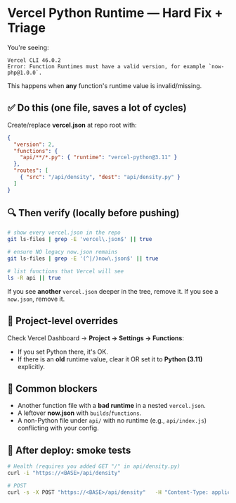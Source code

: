 # Vercel Python Runtime — Hard Fix + Triage

You're seeing:
```
Vercel CLI 46.0.2
Error: Function Runtimes must have a valid version, for example `now-php@1.0.0`.
```
This happens when **any** function's runtime value is invalid/missing.

## ✅ Do this (one file, saves a lot of cycles)
Create/replace **vercel.json** at repo root with:
```json
{
  "version": 2,
  "functions": {
    "api/**/*.py": { "runtime": "vercel-python@3.11" }
  },
  "routes": [
    { "src": "/api/density", "dest": "api/density.py" }
  ]
}
```

## 🔍 Then verify (locally before pushing)
```bash
# show every vercel.json in the repo
git ls-files | grep -E 'vercel\.json$' || true

# ensure NO legacy now.json remains
git ls-files | grep -E '(^|/)now\.json$' || true

# list functions that Vercel will see
ls -R api || true
```

If you see **another** `vercel.json` deeper in the tree, remove it. If you see a `now.json`, remove it.

## 🧹 Project-level overrides
Check Vercel Dashboard → **Project → Settings → Functions**:
- If you set Python there, it's OK.
- If there is an **old** runtime value, clear it OR set it to **Python (3.11)** explicitly.

## 🧱 Common blockers
- Another function file with a **bad runtime** in a nested `vercel.json`.
- A leftover **now.json** with `builds`/`functions`.
- A non-Python file under `api/` with no runtime (e.g., `api/index.js`) conflicting with your config.

## 🧪 After deploy: smoke tests
```bash
# Health (requires you added GET "/" in api/density.py)
curl -i "https://<BASE>/api/density"

# POST
curl -s -X POST "https://<BASE>/api/density"   -H "Content-Type: application/json" -H "Accept: application/json"   -d '{"paceCsv":"https://raw.githubusercontent.com/thomjeff/run-congestion/main/data/your_pace_data.csv","startTimes":{"10K":440,"Half":460},"segments":[{"eventA":"10K","eventB":"Half","from":0.00,"to":2.74,"width":3.0,"direction":"uni"}],"stepKm":0.03,"timeWindow":60}' | jq
```
